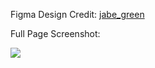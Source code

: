 Figma Design Credit: <a href='https://www.figma.com/@jabe_green'>jabe_green</a>

Full Page Screenshot: 

<img src='./images/full_page_screenshot.png'>
